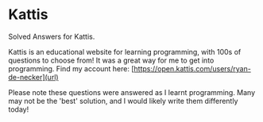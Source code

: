 # Kattis
Solved Answers for Kattis.

Kattis is an educational website for learning programming, with 100s of questions to choose from! It was a great way for me to get into programming. Find my account here: [https://open.kattis.com/users/ryan-de-necker](url)

Please note these questions were answered as I learnt programming. Many may not be the 'best' solution, and I would likely write them differently today!
